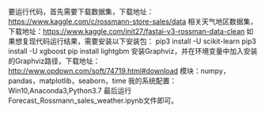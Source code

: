要运行代码，首先需要下载数据集，下载地址：https://www.kaggle.com/c/rossmann-store-sales/data
相关天气地区数据集，下载地址：https://www.kaggle.com/init27/fastai-v3-rossman-data-clean
如果想复现代码运行结果，需要安装以下安装包：
pip3 install -U scikit-learn
pip3 install -U xgboost
pip install lightgbm
安装Graphviz，并在环境变量中加入安装的Graphviz路径，下载地址：http://www.opdown.com/soft/74719.html#download 
模块：numpy，pandas，matplotlib，seaborn，time
我的系统配置：Win10,Anaconda3,Python3.7
最后运行Forecast_Rossmann_sales_weather.ipynb文件即可。
